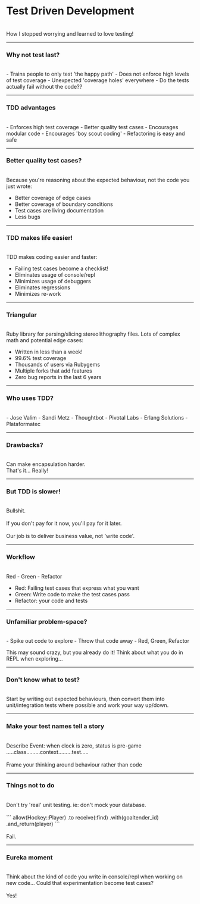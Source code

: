 # Test Driven Development
<br>
<span class="aside">How I stopped worrying and learned to love testing!</span>

---

### Why not test last?
<br>
- Trains people to only test 'the happy path'
- Does not enforce high levels of test coverage
- Unexpected 'coverage holes' everywhere
- Do the tests actually fail without the code??

---

### TDD advantages
<br>
- Enforces high test coverage
- Better quality test cases
- Encourages modular code
- Encourages 'boy scout coding'
- Refactoring is easy and safe

---

### Better quality test cases?
<br>
Because you're reasoning about the expected behaviour, not the code you just wrote:

- Better coverage of edge cases
- Better coverage of boundary conditions
- Test cases are living documentation
- Less bugs

---

### TDD makes life easier!
<br>
TDD makes coding easier and faster:

- Failing test cases become a checklist!
- Eliminates usage of console/repl
- Minimizes usage of debuggers
- Eliminates regressions
- Minimizes re-work

---

### Triangular
<br>
Ruby library for parsing/slicing stereolithography files. Lots of complex math and potential edge cases:

- Written in less than a week!
- 99.6% test coverage
- Thousands of users via Rubygems
- Multiple forks that add features
- Zero bug reports in the last 6 years

---

### Who uses TDD?
<br>
- Jose Valim
- Sandi Metz
- Thoughtbot
- Pivotal Labs
- Erlang Solutions
- Plataformatec

---

### Drawbacks?
<br>
Can make encapsulation harder.
<br>
That's it... Really!

---

### But TDD is slower!
<br>
Bullshit.
<br>
<br>
If you don't pay for it now, you'll pay for it later.
<br>
<br>
Our job is to deliver business value, not 'write code'.

---

### Workflow
<br>
Red  -  Green  -  Refactor

- Red: Failing test cases that express what you want
- Green: Write code to make the test cases pass
- Refactor: your code and tests

---

### Unfamiliar problem-space?
<br>
- Spike out code to explore
- Throw that code away
- Red, Green, Refactor

This may sound crazy, but you already do it! Think about what you do in REPL when exploring...

---

### Don't know what to test?
<br>
Start by writing out expected behaviours, then convert them into unit/integration tests where possible and work your way up/down.

---

### Make your test names tell a story
<br>
Describe Event: when clock is zero, status is pre-game
.....class.........context.........test.....
<br>
<br>
Frame your thinking around behaviour rather than code

---

### Things not to do
<br>
Don't try 'real' unit testing. ie: don't mock your database.
<br>
<br>
```
	allow(Hockey::Player)
      .to receive(:find)
      .with(goaltender_id)
      .and_return(player)
```
<br>
<br>
Fail.

---

### Eureka moment
<br>
Think about the kind of code you write in console/repl when working on new code... Could that experimentation become test cases?
<br>
<br>
Yes!